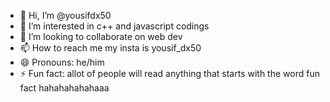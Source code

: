 - 👋 Hi, I’m @yousifdx50
- 👀 I’m interested in c++ and javascript codings
- 💞️ I’m looking to collaborate on web dev
- 📫 How to reach me my insta is yousif_dx50
- 😄 Pronouns: he/him
- ⚡ Fun fact: allot of people will read anything that starts with the word fun fact hahahahahahaaa 

<!---
yousifdx50/yousifdx50 is a ✨ special ✨ repository because its `README.md` (this file) appears on your GitHub profile.
You can click the Preview link to take a look at your changes.
--->
